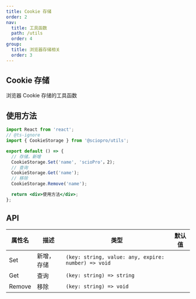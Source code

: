 ```yaml
---
title: Cookie 存储
order: 2
nav:
  title: 工具函数
  path: /utils
  order: 4
group:
  title: 浏览器存储相关
  order: 3
---
```


## Cookie 存储

浏览器 Cookie 存储的工具函数

## 使用方法

```jsx | pure
import React from 'react';
// @ts-ignore
import { CookieStorage } from '@sciopro/utils';

export default () => {
  // 存储，新增
  CookieStorage.Set('name', 'scioPro'，2);
  // 查询
  CookieStorage.Get('name');
  // 移除
  CookieStorage.Remove('name');

  return <div>使用方法</div>;
};
```

## API

| 属性名 | 描述       | 类型                                                | 默认值 |
| ------ | ---------- | --------------------------------------------------- | ------ |
| Set    | 新增，存储 | `(key: string, value: any, expire: number) => void` |        |
| Get    | 查询       | `(key: string) => string`                           |        |
| Remove | 移除       | `(key: string) => void`                             |        |
